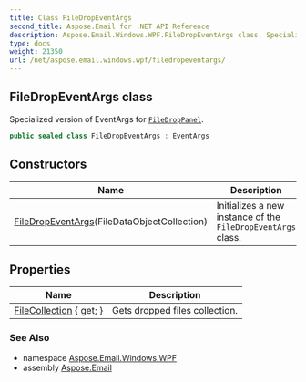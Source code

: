 ```yaml
---
title: Class FileDropEventArgs
second_title: Aspose.Email for .NET API Reference
description: Aspose.Email.Windows.WPF.FileDropEventArgs class. Specialized version of EventArgs for FileDropPanel
type: docs
weight: 21350
url: /net/aspose.email.windows.wpf/filedropeventargs/
---
```

## FileDropEventArgs class

Specialized version of EventArgs for [`FileDropPanel`](../filedroppanel/).

```csharp
public sealed class FileDropEventArgs : EventArgs
```

## Constructors

| Name | Description |
| --- | --- |
| [FileDropEventArgs](filedropeventargs/)(FileDataObjectCollection) | Initializes a new instance of the `FileDropEventArgs` class. |

## Properties

| Name | Description |
| --- | --- |
| [FileCollection](../../aspose.email.windows.wpf/filedropeventargs/filecollection/) { get; } | Gets dropped files collection. |

### See Also

* namespace [Aspose.Email.Windows.WPF](../../aspose.email.windows.wpf/)
* assembly [Aspose.Email](../../)



